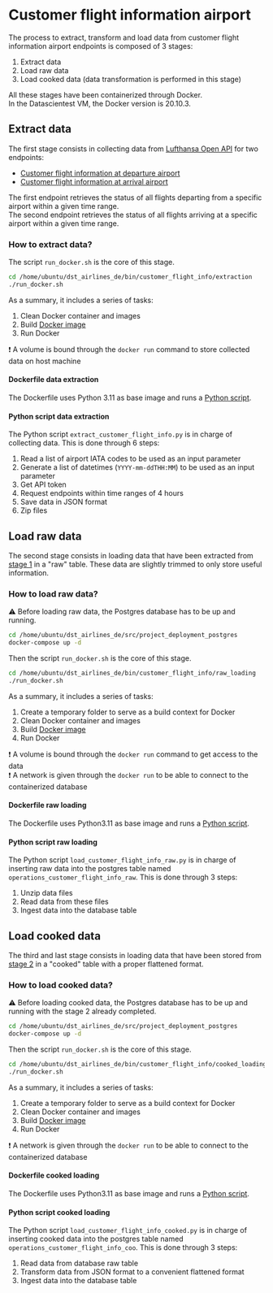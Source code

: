 # Customer flight information airport
The process to extract, transform and load data from customer flight information airport endpoints is composed of 3 stages:
1. Extract data
2. Load raw data
3. Load cooked data (data transformation is performed in this stage)

All these stages have been containerized through Docker.\
In the Datascientest VM, the Docker version is 20.10.3.

## Extract data
The first stage consists in collecting data from [Lufthansa Open API](https://developer.lufthansa.com/docs) for two endpoints:
- [Customer flight information at departure airport](https://developer.lufthansa.com/docs/read/api_details/operations/Customer_Flight_Information_at_Departure_Airport)
- [Customer flight information at arrival airport](https://developer.lufthansa.com/docs/read/api_details/operations/Customer_Flight_Information_at_Arrival_Airport)

The first endpoint retrieves the status of all flights departing from a specific airport within a given time range.\
The second endpoint retrieves the status of all flights arriving at a specific airport within a given time range.

### How to extract data?
The script `run_docker.sh` is the core of this stage.
```sh
cd /home/ubuntu/dst_airlines_de/bin/customer_flight_info/extraction
./run_docker.sh
```
As a summary, it includes a series of tasks:
1. Clean Docker container and images
2. Build [Docker image](#dockerfile-data-extraction)
3. Run Docker

:exclamation: A volume is bound through the `docker run` command to store collected data on host machine

#### Dockerfile data extraction
The Dockerfile uses Python 3.11 as base image and runs a [Python script](#python-script-data-extraction).

#### Python script data extraction
The Python script `extract_customer_flight_info.py`  is in charge of collecting data. This is done through 6 steps:
1. Read a list of airport IATA codes to be used as an input parameter
2. Generate a list of datetimes (`YYYY-mm-ddTHH:MM`) to be used as an input parameter
3. Get API token
4. Request endpoints within time ranges of 4 hours
5. Save data in JSON format
6. Zip files

## Load raw data
The second stage consists in loading data that have been extracted from [stage 1](#extract-data) in a "raw" table. These data are slightly trimmed to only store useful information.

### How to load raw data?
:warning: Before loading raw data, the Postgres database has to be up and running.
```sh
cd /home/ubuntu/dst_airlines_de/src/project_deployment_postgres
docker-compose up -d
```
Then the script `run_docker.sh` is the core of this stage.
```sh
cd /home/ubuntu/dst_airlines_de/bin/customer_flight_info/raw_loading
./run_docker.sh
```
As a summary, it includes a series of tasks:
1. Create a temporary folder to serve as a build context for Docker
2. Clean Docker container and images
3. Build [Docker image](#dockerfile-raw-loading)
4. Run Docker

:exclamation: A volume is bound through the `docker run` command to get access to the data\
:exclamation: A network is given through the `docker run` to be able to connect to the containerized database

#### Dockerfile raw loading
The Dockerfile uses Python3.11 as base image and runs a [Python script](#python-script-raw-loading).

#### Python script raw loading
The Python script `load_customer_flight_info_raw.py` is in charge of inserting raw data into the postgres table named `operations_customer_flight_info_raw`. This is done through 3 steps:
1. Unzip data files
2. Read data from these files
3. Ingest data into the database table

## Load cooked data
The third and last stage consists in loading data that have been stored from [stage 2](#load-raw-data) in a "cooked" table with a proper flattened format.

### How to load cooked data?
:warning: Before loading cooked data, the Postgres database has to be up and running with the stage 2 already completed.
```sh
cd /home/ubuntu/dst_airlines_de/src/project_deployment_postgres
docker-compose up -d
```
Then the script `run_docker.sh` is the core of this stage.
```sh
cd /home/ubuntu/dst_airlines_de/bin/customer_flight_info/cooked_loading
./run_docker.sh
```
As a summary, it includes a series of tasks:
1. Create a temporary folder to serve as a build context for Docker
2. Clean Docker container and images
3. Build [Docker image](#dockerfile-cooked-loading)
4. Run Docker

:exclamation: A network is given through the `docker run` to be able to connect to the containerized database

#### Dockerfile cooked loading
The Dockerfile uses Python3.11 as base image and runs a [Python script](#python-script-cooked-loading).

#### Python script cooked loading
The Python script `load_customer_flight_info_cooked.py` is in charge of inserting cooked data into the postgres table named `operations_customer_flight_info_coo`. This is done through 3 steps:
1. Read data from database raw table
2. Transform data from JSON format to a convenient flattened format
3. Ingest data into the database table
